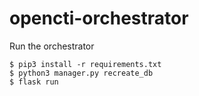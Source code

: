 # opencti-orchestrator
Run the orchestrator
```shell
$ pip3 install -r requirements.txt
$ python3 manager.py recreate_db
$ flask run 
```